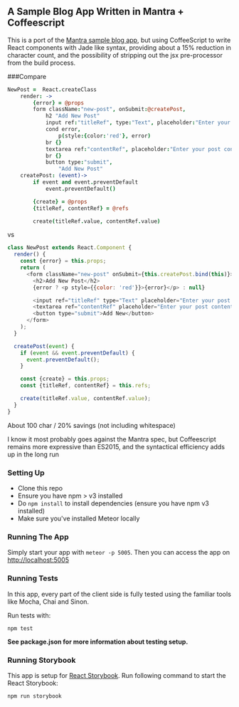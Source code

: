 ## A Sample Blog App Written in Mantra + Coffeescript

This is a port of the [Mantra sample blog app](https://github.com/mantrajs/mantra-sample-blog-app), but using CoffeeScript to write React components with Jade like syntax, providing about a 15% reduction in character count, and the possibility of stripping out the jsx pre-processor from the build process.

###Compare

```coffee
NewPost =  React.createClass
    render: ->
        {error} = @props
        form className:"new-post", onSubmit:@createPost,
            h2 "Add New Post"
            input ref:"titleRef", type:"Text", placeholder:"Enter your post title"
            cond error,
                p(style:{color:'red'}, error)
            br {}
            textarea ref:"contentRef", placeholder:"Enter your post content"
            br {}
            button type:"submit",
                "Add New Post"
    createPost: (event)->
        if event and event.preventDefault
            event.preventDefault()

        {create} = @props
        {titleRef, contentRef} = @refs

        create(titleRef.value, contentRef.value)
```

vs

```js
class NewPost extends React.Component {
  render() {
    const {error} = this.props;
    return (
      <form className="new-post" onSubmit={this.createPost.bind(this)}>
        <h2>Add New Post</h2>
        {error ? <p style={{color: 'red'}}>{error}</p> : null}

        <input ref="titleRef" type="Text" placeholder="Enter your post title." /> <br/>
        <textarea ref="contentRef" placeholder="Enter your post content." /> <br/>
        <button type="submit">Add New</button>
      </form>
    );
  }

  createPost(event) {
    if (event && event.preventDefault) {
      event.preventDefault();
    }

    const {create} = this.props;
    const {titleRef, contentRef} = this.refs;

    create(titleRef.value, contentRef.value);
  }
}
```
About 100 char / 20% savings (not including whitespace) 

I know it most probably goes against the Mantra spec, but Coffeescript remains more expressive than ES2015, and the syntactical efficiency adds up in the long run

### Setting Up

* Clone this repo
* Ensure you have npm > v3 installed 
* Do `npm install` to install dependencies (ensure you have npm v3 installed)
* Make sure you've installed Meteor locally

### Running The App

Simply start your app with `meteor -p 5005`. 
Then you can access the app on <http://localhost:5005>

### Running Tests

In this app, every part of the client side is fully tested using the familiar tools like Mocha, Chai and Sinon.

Run tests with:

```
npm test
```

**See package.json for more information about testing setup.**

### Running Storybook

This app is setup for [React Storybook](https://github.com/kadirahq/react-storybook). Run following command to start the React Storybook:

```
npm run storybook
```
